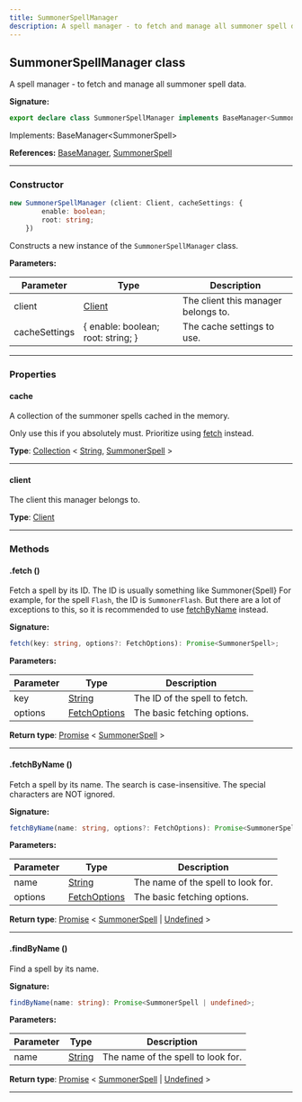 ```yaml
---
title: SummonerSpellManager
description: A spell manager - to fetch and manage all summoner spell data.
---
```


## SummonerSpellManager class

A spell manager - to fetch and manage all summoner spell data.

**Signature:**

```ts
export declare class SummonerSpellManager implements BaseManager<SummonerSpell> 
```

Implements: BaseManager&lt;SummonerSpell&gt;

**References:** [BaseManager](/api/BaseManager.md), [SummonerSpell](/api/SummonerSpell.md)

---

### Constructor

```ts
new SummonerSpellManager (client: Client, cacheSettings: {
        enable: boolean;
        root: string;
    })
```

Constructs a new instance of the `SummonerSpellManager` class.

**Parameters:**

| Parameter | Type | Description |
| --------- | ---- | ----------- |
| client | [Client](/api/Client.md) | The client this manager belongs to. |
| cacheSettings | {         enable: boolean;         root: string;     } | The cache settings to use. |
---

### Properties

#### cache

A collection of the summoner spells cached in the memory.


Only use this if you absolutely must. Prioritize using [fetch](/api/SummonerSpellManager.md#fetch) instead.



**Type**: [Collection](https://discord.js.org/#/docs/collection/stable/class/Collection) \< [String](https://developer.mozilla.org/en-US/docs/Web/JavaScript/Reference/Global_Objects/String), [SummonerSpell](/api/SummonerSpell.md) \>

---

#### client

The client this manager belongs to.



**Type**: [Client](/api/Client.md)

---

### Methods

#### .fetch ()

Fetch a spell by its ID. The ID is usually something like Summoner\{Spell\} For example, for the spell `Flash`, the ID is `SummonerFlash`. But there are a lot of exceptions to this, so it is recommended to use [fetchByName](/api/SummonerSpellManager.md#fetchByName) instead.




**Signature:**

```ts
fetch(key: string, options?: FetchOptions): Promise<SummonerSpell>;
```

**Parameters:**

| Parameter | Type | Description |
| --------- | ---- | ----------- |
| key | [String](https://developer.mozilla.org/en-US/docs/Web/JavaScript/Reference/Global_Objects/String) | The ID of the spell to fetch. |
| options | [FetchOptions](/api/FetchOptions.md) | The basic fetching options. |

**Return type**: [Promise](https://developer.mozilla.org/en-US/docs/Web/JavaScript/Reference/Global_Objects/Promise) \< [SummonerSpell](/api/SummonerSpell.md) \>

---

#### .fetchByName ()

Fetch a spell by its name. The search is case-insensitive. The special characters are NOT ignored.




**Signature:**

```ts
fetchByName(name: string, options?: FetchOptions): Promise<SummonerSpell | undefined>;
```

**Parameters:**

| Parameter | Type | Description |
| --------- | ---- | ----------- |
| name | [String](https://developer.mozilla.org/en-US/docs/Web/JavaScript/Reference/Global_Objects/String) | The name of the spell to look for. |
| options | [FetchOptions](/api/FetchOptions.md) | The basic fetching options. |

**Return type**: [Promise](https://developer.mozilla.org/en-US/docs/Web/JavaScript/Reference/Global_Objects/Promise) \< [SummonerSpell](/api/SummonerSpell.md) \| [Undefined](https://developer.mozilla.org/en-US/docs/Web/JavaScript/Reference/Global_Objects/undefined) \>

---

#### .findByName ()

Find a spell by its name.




**Signature:**

```ts
findByName(name: string): Promise<SummonerSpell | undefined>;
```

**Parameters:**

| Parameter | Type | Description |
| --------- | ---- | ----------- |
| name | [String](https://developer.mozilla.org/en-US/docs/Web/JavaScript/Reference/Global_Objects/String) | The name of the spell to look for. |

**Return type**: [Promise](https://developer.mozilla.org/en-US/docs/Web/JavaScript/Reference/Global_Objects/Promise) \< [SummonerSpell](/api/SummonerSpell.md) \| [Undefined](https://developer.mozilla.org/en-US/docs/Web/JavaScript/Reference/Global_Objects/undefined) \>

---

